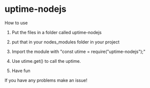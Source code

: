 # uptime-nodejs
How to use

1. Put the files in a folder called uptime-nodejs

2. put that in your nodes_modules folder in your project

3. Import the module with "const utime = require("uptime-nodejs");"

4. Use utime.get() to call the uptime.

5. Have fun

If you have any problems make an issue!